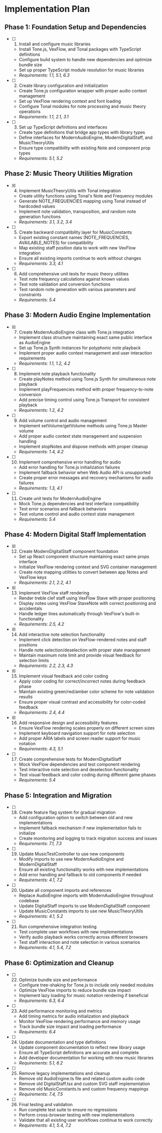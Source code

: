 # Implementation Plan

## Phase 1: Foundation Setup and Dependencies

- [ ] 1. Install and configure music libraries
  - Install Tone.js, VexFlow, and Tonal packages with TypeScript definitions
  - Configure build system to handle new dependencies and optimize bundle size
  - Set up proper TypeScript module resolution for music libraries
  - _Requirements: 1.1, 5.1, 6.3_

- [ ] 2. Create library configuration and initialization
  - Create Tone.js configuration wrapper with proper audio context management
  - Set up VexFlow rendering context and font loading
  - Configure Tonal modules for note processing and music theory operations
  - _Requirements: 1.1, 2.1, 3.1_

- [ ] 3. Set up TypeScript definitions and interfaces
  - Create type definitions that bridge app types with library types
  - Define interfaces for ModernAudioEngine, ModernDigitalStaff, and MusicTheoryUtils
  - Ensure type compatibility with existing Note and component prop types
  - _Requirements: 5.1, 5.2_

## Phase 2: Music Theory Utilities Migration

- [x] 4. Implement MusicTheoryUtils with Tonal integration
  - Create utility functions using Tonal's Note and Frequency modules
  - Generate NOTE_FREQUENCIES mapping using Tonal instead of hardcoded values
  - Implement note validation, transposition, and random note generation functions
  - _Requirements: 3.1, 3.2, 3.4_

- [ ] 5. Create backward compatibility layer for MusicConstants
  - Export existing constant names (NOTE_FREQUENCIES, AVAILABLE_NOTES) for compatibility
  - Map existing staff position data to work with new VexFlow integration
  - Ensure all existing imports continue to work without changes
  - _Requirements: 3.3, 4.1_

- [ ] 6. Add comprehensive unit tests for music theory utilities
  - Test note frequency calculations against known values
  - Test note validation and conversion functions
  - Test random note generation with various parameters and constraints
  - _Requirements: 5.4_

## Phase 3: Modern Audio Engine Implementation

- [x] 7. Create ModernAudioEngine class with Tone.js integration
  - Implement class structure maintaining exact same public interface as AudioEngine
  - Set up Tone.js Synth instances for polyphonic note playback
  - Implement proper audio context management and user interaction requirements
  - _Requirements: 1.1, 1.2, 4.2_

- [ ] 8. Implement note playback functionality
  - Create playNotes method using Tone.js Synth for simultaneous note playback
  - Implement playFrequencies method with proper frequency-to-note conversion
  - Add precise timing control using Tone.js Transport for consistent playback
  - _Requirements: 1.2, 4.2_

- [ ] 9. Add volume control and audio management
  - Implement setVolume/getVolume methods using Tone.js Master volume
  - Add proper audio context state management and suspension handling
  - Implement stopNotes and dispose methods with proper cleanup
  - _Requirements: 1.4, 4.2_

- [ ] 10. Implement comprehensive error handling for audio
  - Add error handling for Tone.js initialization failures
  - Implement fallback behavior when Web Audio API is unsupported
  - Create proper error messages and recovery mechanisms for audio failures
  - _Requirements: 1.3, 4.1_

- [ ] 11. Create unit tests for ModernAudioEngine
  - Mock Tone.js dependencies and test interface compatibility
  - Test error scenarios and fallback behaviors
  - Test volume control and audio context state management
  - _Requirements: 5.4_

## Phase 4: Modern Digital Staff Implementation

- [x] 12. Create ModernDigitalStaff component foundation
  - Set up React component structure maintaining exact same props interface
  - Initialize VexFlow rendering context and SVG container management
  - Create note mapping utilities to convert between app Notes and VexFlow keys
  - _Requirements: 2.1, 2.2, 4.1_

- [x] 13. Implement VexFlow staff rendering
  - Render treble clef staff using VexFlow Stave with proper positioning
  - Display notes using VexFlow StaveNote with correct positioning and accidentals
  - Handle ledger lines automatically through VexFlow's built-in functionality
  - _Requirements: 2.5, 4.2_

- [x] 14. Add interactive note selection functionality
  - Implement click detection on VexFlow-rendered notes and staff positions
  - Handle note selection/deselection with proper state management
  - Maintain maximum note limit and provide visual feedback for selection limits
  - _Requirements: 2.2, 2.3, 4.3_

- [x] 15. Implement visual feedback and color coding
  - Apply color coding for correct/incorrect notes during feedback phase
  - Maintain existing green/red/amber color scheme for note validation results
  - Ensure proper visual contrast and accessibility for color-coded feedback
  - _Requirements: 2.4, 4.4_

- [x] 16. Add responsive design and accessibility features
  - Ensure VexFlow rendering scales properly on different screen sizes
  - Implement keyboard navigation support for note selection
  - Add proper ARIA labels and screen reader support for music notation
  - _Requirements: 4.3, 5.1_

- [ ] 17. Create comprehensive tests for ModernDigitalStaff
  - Mock VexFlow dependencies and test component rendering
  - Test interactive note selection and deselection functionality
  - Test visual feedback and color coding during different game phases
  - _Requirements: 5.4_

## Phase 5: Integration and Migration

- [ ] 18. Create feature flag system for gradual migration
  - Add configuration option to switch between old and new implementations
  - Implement fallback mechanism if new implementation fails to initialize
  - Create monitoring and logging to track migration success and issues
  - _Requirements: 7.1, 7.3_

- [ ] 19. Update MusicTestController to use new components
  - Modify imports to use new ModernAudioEngine and ModernDigitalStaff
  - Ensure all existing functionality works with new implementations
  - Add error handling and fallback to old components if needed
  - _Requirements: 4.1, 7.2_

- [ ] 20. Update all component imports and references
  - Replace AudioEngine imports with ModernAudioEngine throughout codebase
  - Update DigitalStaff imports to use ModernDigitalStaff component
  - Update MusicConstants imports to use new MusicTheoryUtils
  - _Requirements: 4.1, 5.2_

- [ ] 21. Run comprehensive integration testing
  - Test complete user workflows with new implementations
  - Verify audio playback works correctly across different browsers
  - Test staff interaction and note selection in various scenarios
  - _Requirements: 4.1, 5.4, 7.2_

## Phase 6: Optimization and Cleanup

- [ ] 22. Optimize bundle size and performance
  - Configure tree-shaking for Tone.js to include only needed modules
  - Optimize VexFlow imports to reduce bundle size impact
  - Implement lazy loading for music notation rendering if beneficial
  - _Requirements: 6.3, 6.4_

- [ ] 23. Add performance monitoring and metrics
  - Add timing metrics for audio initialization and playback
  - Monitor VexFlow rendering performance and memory usage
  - Track bundle size impact and loading performance
  - _Requirements: 6.4_

- [ ] 24. Update documentation and type definitions
  - Update component documentation to reflect new library usage
  - Ensure all TypeScript definitions are accurate and complete
  - Add developer documentation for working with new music libraries
  - _Requirements: 5.1, 6.2_

- [ ] 25. Remove legacy implementations and cleanup
  - Remove old AudioEngine.ts file and related custom audio code
  - Remove old DigitalStaff.tsx and custom SVG staff implementation
  - Remove old MusicConstants.ts and custom frequency mappings
  - _Requirements: 7.4, 7.5_

- [ ] 26. Final testing and validation
  - Run complete test suite to ensure no regressions
  - Perform cross-browser testing with new implementations
  - Validate that all existing user workflows continue to work correctly
  - _Requirements: 4.1, 5.4, 7.2_
